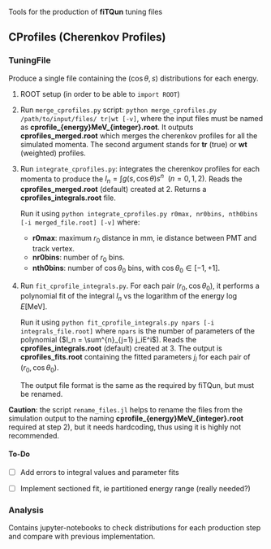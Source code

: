 Tools for the production of **fiTQun** tuning files

## CProfiles (Cherenkov Profiles)

### **TuningFile**
Produce a single file containing the $(\cos \theta, s)$ distributions for each energy.
1) ROOT setup (in order to be able to `import ROOT`) 
2) Run `merge_cprofiles.py` script: `python merge_cprofiles.py /path/to/input/files/ tr|wt [-v]`, where the input files must be named as **cprofile_{energy}MeV_{integer}.root**. It outputs **cprofiles_merged.root** which merges the cherenkov profiles for all the simulated momenta. The second argument stands for **tr** (true) or **wt** (weighted) profiles.

3) Run `integrate_cprofiles.py`: integrates the cherenkov profiles for each momenta to produce the $I_n = \int g(s, \cos\theta) s^n ~~ (n=0, 1, 2)$. Reads the **cprofiles_merged.root** (default) created at 2. Returns a **cprofiles_integrals.root** file.

    Run it using `python integrate_cprofiles.py r0max, nr0bins, nth0bins [-i merged_file.root] [-v]` where:
    - **r0max**: maximum $r_0$ distance in mm, ie distance between PMT and track vertex.
    - **nr0bins**: number of $r_0$ bins.
    - **nth0bins**: number of $\cos \theta_0$ bins, with $\cos \theta_0 \in [-1, +1]$.

4) Run `fit_cprofile_integrals.py`. For each pair $(r_0, \cos \theta_0)$, it performs a polynomial fit of the integral $I_n$ vs the logarithm of the energy $\log E[\text{MeV}]$.

    Run it using `python fit_cprofile_integrals.py npars [-i integrals_file.root]` where `npars` is the number of parameters of the polynomial ($I_n = \sum^{n}_{j=1} j_iE^i$). Reads the **cprofiles_integrals.root** (default) created at 3. The output is **cprofiles_fits.root** containing the fitted parameters $j_i$ for each pair of $(r_0, \cos \theta_0)$.

    The output file format is the same as the required by fiTQun, but must be renamed.

**Caution**: the script `rename_files.jl` helps to rename the files from the simulation output to the naming **cprofile_{energy}MeV_{integer}.root** required at step 2), but it needs hardcoding, thus using it is highly not recommended.

#### **To-Do**
- [ ] Add errors to integral values and parameter fits
- [ ] Implement sectioned fit, ie partitioned energy range (really needed?)


### **Analysis**

Contains jupyter-notebooks to check distributions for each production step and compare with previous implementation.